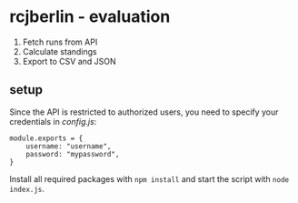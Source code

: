 # rcjberlin - evaluation
1. Fetch runs from API
2. Calculate standings
3. Export to CSV and JSON

## setup
Since the API is restricted to authorized users, you need to specify your credentials in _config.js_:
```
module.exports = {
    username: "username",
    password: "mypassword",
}
```

Install all required packages with `npm install` and start the script with `node index.js`.
